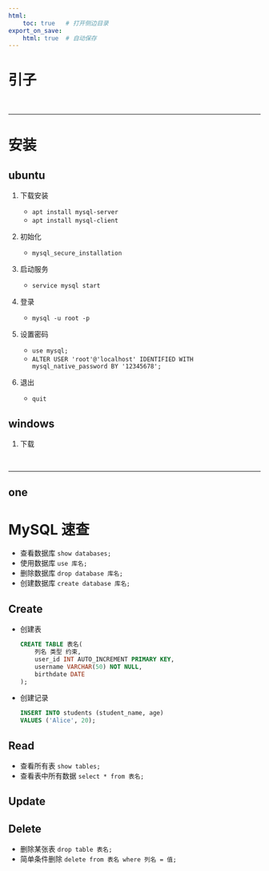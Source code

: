 ```yaml
---
html:
    toc: true   # 打开侧边目录
export_on_save:
    html: true  # 自动保存
---
```


# 引子

<br>

---

# 安装

## ubuntu

1. 下载安装
    * `apt install mysql-server`
    * `apt install mysql-client`

2. 初始化
    * `mysql_secure_installation`

3. 启动服务
    * `service mysql start`

4. 登录
    * `mysql -u root -p`

5. 设置密码
    * `use mysql;`
    * `ALTER USER 'root'@'localhost' IDENTIFIED WITH mysql_native_password BY '12345678';`

5. 退出
    * `quit`

## windows

1. 下载



<br>

---


## one



# MySQL 速查

* 查看数据库 `show databases;`
* 使用数据库 `use 库名;`
* 删除数据库 `drop database 库名;`
* 创建数据库 `create database 库名;`

## **C**reate

* 创建表 
    ```sql
    CREATE TABLE 表名(
        列名 类型 约束,
        user_id INT AUTO_INCREMENT PRIMARY KEY,
        username VARCHAR(50) NOT NULL,
        birthdate DATE
    );
    ```

* 创建记录
    ```sql
    INSERT INTO students (student_name, age)
    VALUES ('Alice', 20);
    ```

## **R**ead

* 查看所有表 `show tables;`
* 查看表中所有数据 `select * from 表名;`

## **U**pdate

## **D**elete

* 删除某张表 `drop table 表名;`
* 简单条件删除 `delete from 表名 where 列名 = 值;`